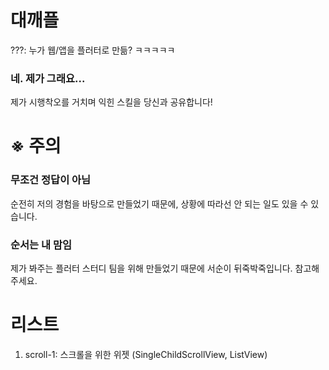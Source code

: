 # 대깨플

???: 누가 웹/앱을 플러터로 만듦? ㅋㅋㅋㅋㅋ

### 네. 제가 그래요...
제가 시행착오를 거치며 익힌 스킬을 당신과 공유합니다!



# ※ 주의

### 무조건 정답이 아님
순전히 저의 경험을 바탕으로 만들었기 때문에, 상황에 따라선 안 되는 일도 있을 수 있습니다.

### 순서는 내 맘임
제가 봐주는 플러터 스터디 팀을 위해 만들었기 때문에 서순이 뒤죽박죽입니다. 참고해주세요.



# 리스트

1. scroll-1: 스크롤을 위한 위젯 (SingleChildScrollView, ListView)